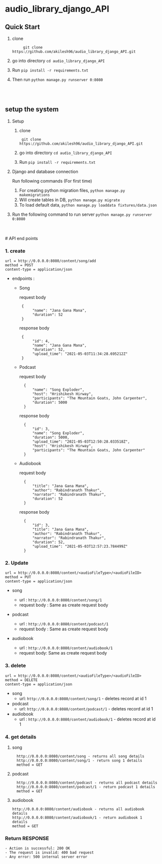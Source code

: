 # audio_library_django_API

## Quick Start

1. clone
  
            git clone https://github.com/akilesh96/audio_library_django_API.git

2. go into directory `cd audio_library_django_API`
3. Run `pip install -r requirements.txt`
4. Then run `python manage.py runserver 0:8080`
<br>
<br>

## setup the system

1. Setup
 
    1. clone
  
            git clone https://github.com/akilesh96/audio_library_django_API.git
    2. go into directory `cd audio_library_django_API`
    3. Run `pip install -r requirements.txt`

2. Django and database connection

     Run following commands (For first time)
     1. For creating python migration files, `python manage.py makemigrations`
     2. Will create tables in DB, `python manage.py migrate`
     3. To load default data, `python manage.py loaddata fixtures/data.json`

3. Run the following command to run server
    `python manage.py runserver 0:8080`
<br>
<br>
# API end points

### 1. create
    url = http://0.0.0.0:8080/content/song/add
    method = POST
    content-type = application/json
    
   - endpoints :
        - Song 
                
            request body
                
               {
                    "name": "Jana Gana Mana",
                    "duration": 52
               }
                
            response body

               {
                    "id": 4,
                    "name": "Jana Gana Mana",
                    "duration": 52,
                    "upload_time": "2021-05-03T11:34:28.695212Z"
               }

        - Podcast
            
            request body
            
                {
                    "name": "Song Exploder",
                    "host": "Hrishikesh Hirway",
                    "participants": "The Mountain Goats, John Carpenter",
                    "duration": 5000
                }

            response body
            
                {
                    "id": 3,
                    "name": "Song Exploder",
                    "duration": 5000,
                    "upload_time": "2021-05-03T12:50:28.033518Z",
                    "host": "Hrishikesh Hirway",
                    "participants": "The Mountain Goats, John Carpenter"
                }
                       
        - Audiobook
        
            request body
            
                {
	                "title": "Jana Gana Mana",
	                "author": "Rabindranath Thakur",
	                "narrator": "Rabindranath Thakur",
	                "duration": 52
                }

            response body

                {
                    "id": 3,
                    "title": "Jana Gana Mana",
                    "author": "Rabindranath Thakur",
                    "narrator": "Rabindranath Thakur",
                    "duration": 52,
                    "upload_time": "2021-05-03T12:57:23.784499Z"
                }
                    
### 2. Update

    url = http://0.0.0.0:8080/content/<audioFileType>/<audioFileID> 
    method = PUT
    content-type = application/json

- song
    
    - url : `http://0.0.0.0:8080/content/song/1`
    - request body : Same as create request body
        
- podcast
    
    - url : `http://0.0.0.0:8080/content/podcast/1`
    - request body : Same as create request body
    
- audiobook
    
    - url : `http://0.0.0.0:8080/content/audiobook/1`       
    - request body: Same as create request body

### 3. delete
  
    url = http://0.0.0.0:8080/content/<audioFileType>/<audioFileID>
    method = DELETE
    content-type = application/json
    
- song
    - url: `http://0.0.0.0:8080/content/song/1` - deletes record at id 1
- podcast
    - url: `http://0.0.0.0:8080/content/podcast/1` - deletes record at id 1
- audiobook
    - url : `http://0.0.0.0:8080/content/audiobook/1` - deletes record at id 1

### 4. get details

   1. song
           
            http://0.0.0.0:8080/content/song - returns all song details
            http://0.0.0.0:8080/content/song/1 - return song 1 details
            method = GET

   2. podcast
           
            http://0.0.0.0:8080/content/podcast - returns all podcast details
            http://0.0.0.0:8080/content/podcast/1 - return podcast 1 details
            method = GET
           
   3. audiobook
           
          http://0.0.0.0:8080/content/audiobook - returns all audiobook details
          http://0.0.0.0:8080/content/audiobook/1 - return audiobook 1 details
          method = GET
    
    
### Return RESPONSE

    - Action is successful: 200 OK
    - The request is invalid: 400 bad request
    - Any error: 500 internal server error